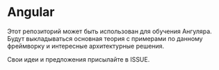 #  Angular
Этот репозиторий может быть использован для обучения Ангуляра. 
Будут выкладываться основная теория с примерами по данному фреймворку и интересные архитектурные решения.

Свои идеи и предложения присылайте в ISSUE.
